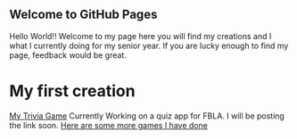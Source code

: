 ## Welcome to GitHub Pages

Hello World!! Welcome to my page here you will find my creations and I what I currently doing for my senior year.
If you are lucky enough to find my page, feedback would be great. 

# My first creation 
[My Trivia Game](https://studio.code.org/projects/applab/Faevpf3gQ7Ayk-c9W2oQYT0OQsZ5ezslXOz65gVLHGU) 
Currently Working on a quiz app for FBLA. I will be posting the link soon. 
[Here are some more games I have done](https://github.com/lupecamas/School-Work) 
